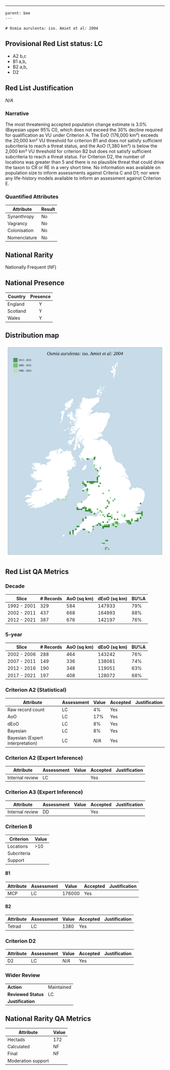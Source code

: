---
    parent: bee
    ---

    # Osmia aurulenta: iso. Amiet et al: 2004

## Provisional Red List status: LC
- A2 b,c
- B1 a,b, 
- B2 a,b, 
- D2

## Red List Justification
*N/A*
### Narrative


The most threatening accepted population change estimate is 3.0% (Bayesian upper 95% CI), which does not exceed the 30% decline required for qualification as VU under Criterion A. The EoO (176,000 km²) exceeds the 20,000 km² VU threshold for criterion B1 and does not satisfy sufficient subcriteria to reach a threat status, and the AoO (1,380 km²) is below the 2,000 km² VU threshold for criterion B2 but does not satisfy sufficient subcriteria to reach a threat status. For Criterion D2, the number of locations was greater than 5 and there is no plausible threat that could drive the taxon to CR or RE in a very short time. No information was available on population size to inform assessments against Criteria C and D1; nor were any life-history models available to inform an assessment against Criterion E.
### Quantified Attributes
|Attribute|Result|
|---|---|
|Synanthropy|No|
|Vagrancy|No|
|Colonisation|No|
|Nomenclature|No|


## National Rarity
Nationally Frequent (*NF*)

## National Presence
|Country|Presence
|---|:-:|
|England|Y|
|Scotland|Y|
|Wales|Y|


## Distribution map
![](../map/239.svg)

## Red List QA Metrics
### Decade
| Slice | # Records | AoO (sq km) | dEoO (sq km) |BU%A |
|---|---|---|---|---|
|1992 - 2001|329|584|147933|79%|
|2002 - 2011|437|668|164993|88%|
|2012 - 2021|387|676|142197|76%|
### 5-year
| Slice | # Records | AoO (sq km) | dEoO (sq km) |BU%A |
|---|---|---|---|---|
|2002 - 2006|288|464|143242|76%|
|2007 - 2011|149|336|138081|74%|
|2012 - 2016|190|348|119051|63%|
|2017 - 2021|197|408|128072|68%|
### Criterion A2 (Statistical)
|Attribute|Assessment|Value|Accepted|Justification
|---|---|---|---|---|
|Raw record count|LC|4%|Yes||
|AoO|LC|17%|Yes||
|dEoO|LC|8%|Yes||
|Bayesian|LC|8%|Yes||
|Bayesian (Expert interpretation)|LC|*N/A*|Yes||
### Criterion A2 (Expert Inference)
|Attribute|Assessment|Value|Accepted|Justification
|---|---|---|---|---|
|Internal review|LC||Yes||
### Criterion A3 (Expert Inference)
|Attribute|Assessment|Value|Accepted|Justification
|---|---|---|---|---|
|Internal review|DD||Yes||
### Criterion B
|Criterion| Value|
|---|---|
|Locations|>10|
|Subcriteria||
|Support||
#### B1
|Attribute|Assessment|Value|Accepted|Justification
|---|---|---|---|---|
|MCP|LC|176000|Yes||
#### B2
|Attribute|Assessment|Value|Accepted|Justification
|---|---|---|---|---|
|Tetrad|LC|1380|Yes||
### Criterion D2
|Attribute|Assessment|Value|Accepted|Justification
|---|---|---|---|---|
|D2|LC|*N/A*|Yes||
### Wider Review
|  |  |
|---|---|
|**Action**|Maintained|
|**Reviewed Status**|LC|
|**Justification**||


## National Rarity QA Metrics
|Attribute|Value|
|---|---|
|Hectads|172|
|Calculated|NF|
|Final|NF|
|Moderation support||



